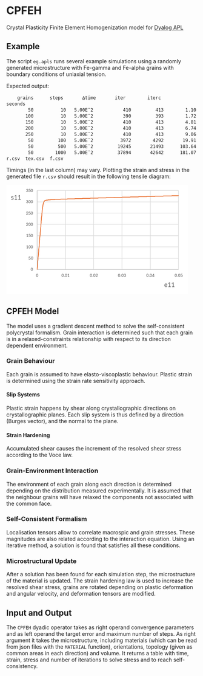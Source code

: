 # CPFEH

Crystal Plasticity Finite Element Homogenization model for
[Dyalog APL](https://www.dyalog.com/)

## Example

The script `eg.apls` runs several example simulations using a randomly
generated microstructure with Fe-gamma and Fe-alpha grains with
boundary conditions of uniaxial tension.

Expected output:

        grains      steps       ∆time       iter        iterc       seconds
            50          10   5.00E¯2           410         413        1.10
           100          10   5.00E¯2           390         393        1.72
           150          10   5.00E¯2           410         413        4.81
           200          10   5.00E¯2           410         413        6.74
           250          10   5.00E¯2           410         413        9.06
            50         100   5.00E¯2          3972        4292       19.91
            50         500   5.00E¯2         19245       21493      103.64
            50        1000   5.00E¯2         37894       42642      181.07   r.csv  tex.csv  f.csv

Timings (in the last column) may vary. Plotting the strain and stress
in the generated file `r.csv` should result in the following tensile
diagram:

![Tensile diagram](eg.png)

## CPFEH Model

The model uses a gradient descent method to solve the self-consistent
polycrystal formalism. Grain interaction is determined such that each
grain is in a relaxed-constraints relationship with respect to its
direction dependent environment.

### Grain Behaviour

Each grain is assumed to have elasto-viscoplastic behaviour. Plastic
strain is determined using the strain rate sensitivity approach.

#### Slip Systems

Plastic strain happens by shear along crystallographic directions
on crystallographic planes. Each slip system is thus defined by
a direction (Burges vector), and the normal to the plane.

#### Strain Hardening

Accumulated shear causes the increment of the resolved shear stress
according to the Voce law.

### Grain-Environment Interaction

The environment of each grain along each direction is determined
depending on the distribution measured experimentally. It is assumed
that the neighbour grains will have relaxed the components not
associated with the common face.

### Self-Consistent Formalism

Localisation tensors allow to correlate macrospic and grain stresses.
These magnitudes are also related according to the interaction equation.
Using an iterative method, a solution is found that satisfies all
these conditions.

### Microstructural Update

After a solution has been found for each simulation step, the
microstructure of the material is updated. The strain hardening law
is used to increase the resolved shear stress, grains are rotated
depending on plastic deformation and angular velocity, and deformation
tensors are modified.

## Input and Output

The `CPFEH` dyadic operator takes as right operand convergence parameters
and as left operand the target error and maximum number of steps. As right
argument it takes the microstructure, including materials (which can be
read from json files with the `MATERIAL` function), orientations,
topology (given as common areas in each direction) and volume. It returns
a table with time, strain, stress and number of iterations to solve stress
and to reach self-consistency.
